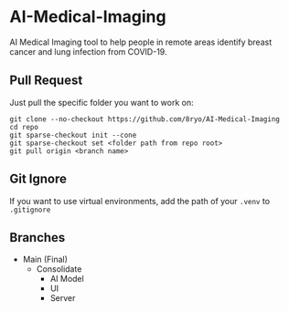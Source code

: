 # AI-Medical-Imaging

AI Medical Imaging tool to help people in remote areas identify breast cancer and lung infection from COVID-19.

## Pull Request

Just pull the specific folder you want to work on:

```
git clone --no-checkout https://github.com/8ryo/AI-Medical-Imaging
cd repo
git sparse-checkout init --cone
git sparse-checkout set <folder path from repo root>
git pull origin <branch name>
```

## Git Ignore

If you want to use virtual environments, add the path of your `.venv` to `.gitignore`

## Branches

- Main (Final)
  - Consolidate
    - AI Model
    - UI
    - Server
